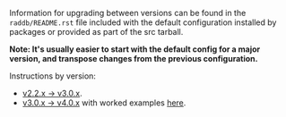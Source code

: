 Information for upgrading between versions can be found in the ``raddb/README.rst`` file included with the default configuration installed by packages or provided as part of the src tarball.

**Note: It's usually easier to start with the default config for a major version, and transpose changes from the previous configuration.**

Instructions by version:

- [v2.2.x -> v3.0.x](https://github.com/FreeRADIUS/freeradius-server/blob/v3.0.x/raddb/README.rst).
- [v3.0.x -> v4.0.x](https://github.com/FreeRADIUS/freeradius-server/blob/v4.0.x/raddb/README.rst) with worked examples [here](/upgrading/version4/).